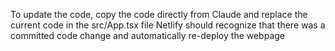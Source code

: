 To update the code, copy the code directly from Claude and replace the current code in the src/App.tsx file
Netlify should recognize that there was a committed code change and automatically re-deploy the webpage

